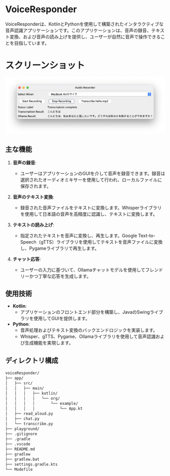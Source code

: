 # VoiceResponder

VoiceResponderは、KotlinとPythonを使用して構築されたインタラクティブな音声認識アプリケーションです。このアプリケーションは、音声の録音、テキスト変換、および音声の読み上げを提供し、ユーザーが自然に音声で操作できることを目指しています。

# スクリーンショット
![スクリーンショット](screenshot_main_screen.png)

## 主な機能

1. **音声の録音**:
    - ユーザーはアプリケーションのGUIを介して音声を録音できます。録音は選択されたオーディオミキサーを使用して行われ、ローカルファイルに保存されます。

2. **音声のテキスト変換**:
    - 録音された音声ファイルをテキストに変換します。Whisperライブラリを使用して日本語の音声を高精度に認識し、テキストに変換します。

3. **テキストの読み上げ**:
    - 指定されたテキストを音声に変換し、再生します。Google Text-to-Speech（gTTS）ライブラリを使用してテキストを音声ファイルに変換し、Pygameライブラリで再生します。

4. **チャット応答**:
    - ユーザーの入力に基づいて、Ollamaチャットモデルを使用してフレンドリーかつ丁寧な応答を生成します。

## 使用技術

- **Kotlin**:
    - アプリケーションのフロントエンド部分を構築し、JavaのSwingライブラリを使用してGUIを提供します。
- **Python**:
    - 音声処理およびテキスト変換のバックエンドロジックを実装します。
    - Whisper、gTTS、Pygame、Ollamaライブラリを使用して音声認識および生成機能を実現します。

## ディレクトリ構成

```
voiceResponder/
├── app/
│   ├── src/
│   │   ├── main/
│   │   │   ├── kotlin/
│   │   │   │   └── org/
│   │   │   │       └── example/
│   │   │   │           └── App.kt
│   ├── read_aloud.py
│   ├── chat.py
│   └── transcribe.py
├── playground/
├── .gitignore
├── .gradle
├── .vscode
├── README.md
├── gradlew
├── gradlew.bat
├── settings.gradle.kts
└── Modefile
```